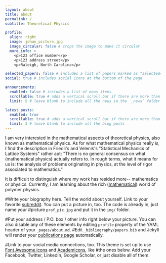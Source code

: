 ```yaml
---
layout: about
title: about
permalink: /
subtitle: Theoretical Physics

profile:
  align: right
  image: johan_picture.jpg
  image_circular: false # crops the image to make it circular
  more_info: >
    <p>123 office number</p>
    <p>123 address street</p>
    <p>Raleigh, North Carolina</p>

selected_papers: false # includes a list of papers marked as "selected={true}"
social: true # includes social icons at the bottom of the page

announcements:
  enabled: false # includes a list of news items
  scrollable: true # adds a vertical scroll bar if there are more than 3 news items
  limit: 5 # leave blank to include all the news in the `_news` folder

latest_posts:
  enabled: true
  scrollable: true # adds a vertical scroll bar if there are more than 3 new posts items
  limit: 3 # leave blank to include all the blog posts
---
```

I am very interested in the mathematical aspects of theoretical physics, also known as mathematical physics. As for what mathematical physics really _is_, I find the description in Friedli's and Velenik's "Statistical Mechanics of Lattice Systems" rather apt: "There is no general consensus on what (mathematical physics) actually refers to. In rough terms, what it means for us is: the analysis of problems originating in physics, at the level of rigor associated to mathematics."

It is difficult to distinguish where my work has resided more-- mathematics or physics. Currently, I am learning about the rich ([mathematical](https://arxiv.org/abs/1608.06529)) world of polymer physics. 

#Write your biography here. Tell the world about yourself. Link to your favorite [subreddit](http://reddit.com). You can put a picture in, too. The code is already in, just name your #picture `prof_pic.jpg` and put it in the `img/` folder.

#Put your address / P.O. box / other info right below your picture. You can also disable any of these elements by editing `profile` property of the YAML header of your `_pages/about.md`. #Edit `_bibliography/papers.bib` and Jekyll will render your [publications page](/al-folio/publications/) automatically.

#Link to your social media connections, too. This theme is set up to use [Font Awesome icons](https://fontawesome.com/) and [Academicons](https://jpswalsh.github.io/academicons/), like #the ones below. Add your Facebook, Twitter, LinkedIn, Google Scholar, or just disable all of them.
